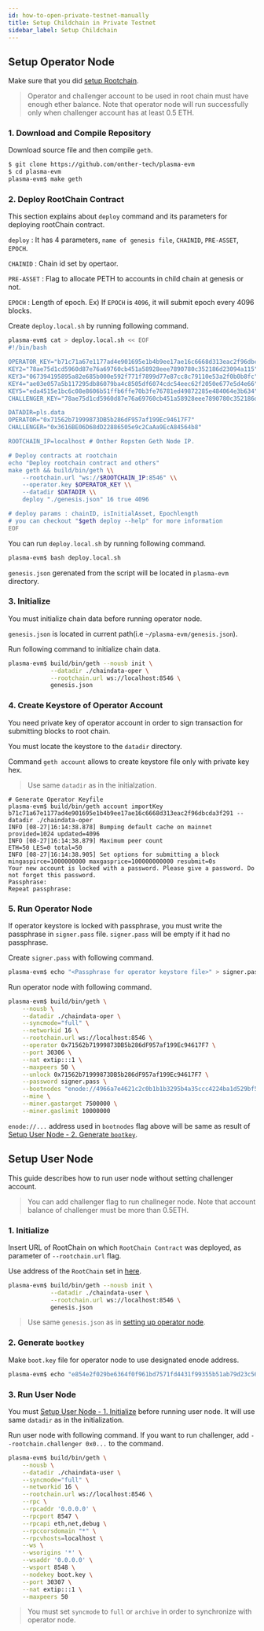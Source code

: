```yaml
---
id: how-to-open-private-testnet-manually
title: Setup Childchain in Private Testnet
sidebar_label: Setup Childchain
---
```


## Setup Operator Node

Make sure that you did [setup Rootchain](how-to-open-private-testnet-rootchain#Setup-rootchain).

> Operator and challenger account to be used in root chain must have enough ether balance.
Note that operator node will run successfully only when challenger account has at least 0.5 ETH.

### 1. Download and Compile Repository

Download source file and then compile `geth`.

```bash
$ git clone https://github.com/onther-tech/plasma-evm
$ cd plasma-evm
plasma-evm$ make geth
```

### 2. Deploy RootChain Contract

This section explains about `deploy` command and its parameters for deploying rootChain contract.

`deploy` : It has 4 parameters, `name of genesis file`, `CHAINID`, `PRE-ASSET`, `EPOCH`.

`CHAINID` : Chain id set by opertaor.

`PRE-ASSET` : Flag to allocate PETH to accounts in child chain at genesis or not.

`EPOCH` : Length of epoch.
Ex) If `EPOCH` is `4096`, it will submit epoch every 4096 blocks.

Create `deploy.local.sh` by running following command.

```sh
plasma-evm$ cat > deploy.local.sh << EOF
#!/bin/bash

OPERATOR_KEY="b71c71a67e1177ad4e901695e1b4b9ee17ae16c6668d313eac2f96dbcda3f291"
KEY2="78ae75d1cd5960d87e76a69760cb451a58928eee7890780c352186d23094a115"
KEY3="067394195895a82e685b000e592f771f7899d77e87cc8c79110e53a2f0b0b8fc"
KEY4="ae03e057a5b117295db86079ba4c8505df6074cdc54eec62f2050e677e5d4e66"
KEY5="eda4515e1bc6c08e8606b51ffb6ffe70b3fe76781ed49872285e484064e3b634"
CHALLENGER_KEY="78ae75d1cd5960d87e76a69760cb451a58928eee7890780c352186d23094a114"

DATADIR=pls.data
OPERATOR="0x71562b71999873DB5b286dF957af199Ec94617F7"
CHALLENGER="0x3616BE06D68dD22886505e9c2CaAa9EcA84564b8"

ROOTCHAIN_IP=localhost # Onther Ropsten Geth Node IP.

# Deploy contracts at rootchain
echo "Deploy rootchain contract and others"
make geth && build/bin/geth \\
    --rootchain.url "ws://$ROOTCHAIN_IP:8546" \\
    --operator.key $OPERATOR_KEY \\
    --datadir $DATADIR \\
    deploy "./genesis.json" 16 true 4096

# deploy params : chainID, isInitialAsset, Epochlength
# you can checkout "$geth deploy --help" for more information
EOF
```

You can run `deploy.local.sh` by running following command.

```sh
plasma-evm$ bash deploy.local.sh
```

`genesis.json` gerenated from the script will be located in `plasma-evm` directory.

### 3. Initialize

You must initialize chain data before running operator node.

`genesis.json` is located in current path(i.e `~/plasma-evm/genesis.json`).

Run following command to initialize chain data.

```bash
plasma-evm$ build/bin/geth --nousb init \
            --datadir ./chaindata-oper \
            --rootchain.url ws://localhost:8546 \
            genesis.json
```

### 4. Create Keystore of Operator Account

You need private key of operator account in order to sign transaction for submitting blocks to root chain.

You must locate the keystore to the `datadir` directory.

Command `geth account` allows to create keystore file only with private key hex.

> Use same `datadir` as in the initialzation.

```
# Generate Operator Keyfile
plasma-evm$ build/bin/geth account importKey b71c71a67e1177ad4e901695e1b4b9ee17ae16c6668d313eac2f96dbcda3f291 --datadir ./chaindata-oper
INFO [08-27|16:14:38.878] Bumping default cache on mainnet         provided=1024 updated=4096
INFO [08-27|16:14:38.879] Maximum peer count                       ETH=50 LES=0 total=50
INFO [08-27|16:14:38.905] Set options for submitting a block       mingaspirce=1000000000 maxgasprice=100000000000 resubmit=0s
Your new account is locked with a password. Please give a password. Do not forget this password.
Passphrase:
Repeat passphrase:
```

### 5. Run Operator Node

If operator keystore is locked with passphrase, you must write the passphrase in `signer.pass` file. `signer.pass` will be empty if it had no passphrase.

Create `signer.pass` with following command.

```bash
plasma-evm$ echo "<Passphrase for operator keystore file>" > signer.pass
```

Run operator node with following command.

```bash
plasma-evm$ build/bin/geth \
    --nousb \
    --datadir ./chaindata-oper \
    --syncmode="full" \
    --networkid 16 \
    --rootchain.url ws://localhost:8546 \
    --operator 0x71562b71999873DB5b286dF957af199Ec94617F7 \
    --port 30306 \
    --nat extip:::1 \
    --maxpeers 50 \
    --unlock 0x71562b71999873DB5b286dF957af199Ec94617F7 \
    --password signer.pass \
    --bootnodes "enode://4966a7e4621c2c0b1b1b3295b4a35ccc4224ba1d529bf5aa2323e4650f6075bd5eb6618372b2579965819347307f1f97315ce91b09ca342d60c2e98ad88db9f3@127.0.0.1:30307" \
    --mine \
    --miner.gastarget 7500000 \
    --miner.gaslimit 10000000
```

`enode://...` address used in `bootnodes` flag above will be same as result of [Setup User Node - 2. Generate `bootkey`](how-to-open-private-testnet-manually#2-generate-bootkey).

## Setup User Node

This guide describes how to run user node without setting challenger account.

> You can add challenger flag to run challneger node. Note that account balance of challenger must be more than 0.5ETH.

### 1. Initialize

Insert URL of RootChain on which `RootChain Contract` was deployed, as parameter of `--rootchain.url` flag.

Use address of the `RootChain` set in [here](how-to-open-private-testnet-rootchain#Setup-rootchain).

```bash
plasma-evm$ build/bin/geth --nousb init \
            --datadir ./chaindata-user \
            --rootchain.url ws://localhost:8546 \
            genesis.json
```

> Use same `genesis.json` as in [setting up operator node](how-to-open-private-testnet-manually#3-Initialize).


### 2. Generate `bootkey`

Make `boot.key` file for operator node to use designated enode address.

```bash
plasma-evm$ echo "e854e2f029be6364f0f961bd7571fd4431f99355b51ab79d23c56506f5f1a7c3" > boot.key
```

### 3. Run User Node

You must [Setup User Node - 1. Initialize](how-to-open-private-testnet-manually##1-initialize) before running user node. It will use same `datadir` as in the initialization.

Run user node with following command. If you want to run challenger, add `--rootchain.challenger 0x0...` to the command.

```bash
plasma-evm$ build/bin/geth \
    --nousb \
    --datadir ./chaindata-user \
    --syncmode="full" \
    --networkid 16 \
    --rootchain.url ws://localhost:8546 \
    --rpc \
    --rpcaddr '0.0.0.0' \
    --rpcport 8547 \
    --rpcapi eth,net,debug \
    --rpccorsdomain "*" \
    --rpcvhosts=localhost \
    --ws \
    --wsorigins '*' \
    --wsaddr '0.0.0.0' \
    --wsport 8548 \
    --nodekey boot.key \
    --port 30307 \
    --nat extip:::1 \
    --maxpeers 50
```

> You must set `syncmode` to `full` or `archive` in order to synchronize with operator node.

<!-- TODO : fix link -->
<!-- ### Architecture Diagram -->

<!-- ![Architecture after setup childchain](assets/guides_private_testnet_manually.png) -->